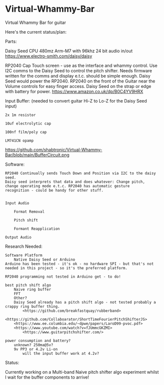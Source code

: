 # Virtual-Whammy-Bar
Virtual Whammy Bar for guitar


Here's the current status/plan:


Parts:

Daisy Seed CPU 480mz Arm-M7 with 96khz 24 bit audio in/out
https://www.electro-smith.com/daisy/daisy

RP2040 Cap Touch screen - use as the interface and whammy control. Use I2C comms
to the Daisy Seed to control the pitch shifter. Needs firmware written for the comms
and display e.t.c. should be simple enough. Daisy Seed would power the RP2040. RP2040 
on the front of the Guitar near the Volume controls for easy finger access. Daisy Seed 
on the strap or edge with battery for power.
https://www.amazon.co.uk/dp/B0C4YV9HRX

Input Buffer: (needed to convert guitar Hi-Z to Lo-Z for the Daisy Seed input)

	2x 1m resistor
 
	10uf electrolytic cap
 
	100nf film/poly cap
 
	LM741CN opamp
 
 <https://github.com/shabtronic/Virtual-Whammy-Bar/blob/main/BufferCircuit.png>

Software:

	RP2040 Continually sends Touch Down and Position via I2C to the daisy seed.
	Daisy seed interprets that data and does whatever: Change pitch, 
 	change operating mode e.t.c. RP2040 has automatic gesture 
  	recognition - could be handy for other stuff.

  
	Input Audio
 
		Format Removal
  
		Pitch shift
  
		Formant Reapplication
  
	Output Audio
	
Research Needed:
	
	Software Platform
		Native Daisy Seed or Arduino
  	Arduino has been tested - it's ok - no hardware SPI - but that's not needed in this project - so it's the preferred platform.

  	RP2040 programming not tested in Arduino get - to do!
		 
	best pitch shift algo
		Naive ring buffer
		FFT
		Other?
		Daisy Seed already has a pitch shift algo - not tested probably a crappy ring buffer thing.  		
    		<https://github.com/breakfastquay/rubberband>   		
      		<https://github.com/Collaboarator/ShortTimeFourierPitchShifterJS>		
		<https://www.ee.columbia.edu/~dpwe/papers/LaroD99-pvoc.pdf>
  		<https://www.youtube.com/watch?v=fJUmmcGKZMI>
    		<https://www.guitarpitchshifter.com/>
	
 	power consumption and battery?
		unknown? 250ma@5v?
		9v PP3 or 4.2v Li-on
			will the input buffer work at 4.2v?


Status:
		
Currently working on a Multi-band Naive pitch shifter algo experiment whilst I wait for the buffer 
components to arrive!
